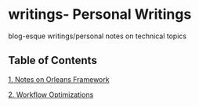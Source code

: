 # writings- Personal Writings
blog-esque writings/personal notes on technical topics

## Table of Contents
[1. Notes on Orleans Framework](https://github.com/gk-per/writings/blob/main/orleans.md)

[2. Workflow Optimizations](https://github.com/gk-per/writings/blob/main/workflow-optimizations.md)

